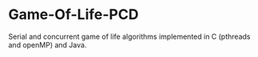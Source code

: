 # Game-Of-Life-PCD
Serial and concurrent game of life algorithms implemented in C (pthreads and openMP) and Java.
